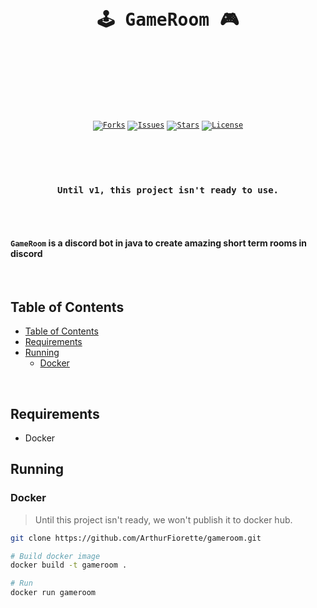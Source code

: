 <br />

<div align="center">
  <pre>
  <br />
  <h1>🕹️ GameRoom 🎮</h1>
  <br />
  </pre>
  <br />
  <br />
  <code
    ><a href="https://github.com/ArthurFiorette/gameroom/network/members"
      ><img
        src="https://img.shields.io/github/forks/ArthurFiorette/gameroom?logo=github&label=Forks"
        target="_blank"
        alt="Forks" /></a
  ></code>
  <code
    ><a href="https://github.com/ArthurFiorette/gameroom/issues"
      ><img
        src="https://img.shields.io/github/issues/ArthurFiorette/gameroom?logo=github&label=Issues"
        target="_blank"
        alt="Issues" /></a
  ></code>
  <code
    ><a href="https://github.com/ArthurFiorette/gameroom/stargazers"
      ><img
        src="https://img.shields.io/github/stars/ArthurFiorette/gameroom?logo=github&label=Stars"
        target="_blank"
        alt="Stars" /></a
  ></code>
  <code
    ><a href="https://github.com/ArthurFiorette/gameroom/blob/main/LICENSE"
      ><img
        src="https://img.shields.io/github/license/ArthurFiorette/gameroom?logo=githu&label=License"
        target="_blank"
        alt="License" /></a
  ></code>
</div>

#

<br />
<br />

<div align="center"><b><pre>Until v1, this project isn't ready to use.</pre></b></div>

<br />
<br />

#### `GameRoom` is a discord bot in java to create amazing short term rooms in discord

<br />

## Table of Contents

- [Table of Contents](#table-of-contents)
- [Requirements](#requirements)
- [Running](#running)
  - [Docker](#docker)

<br />

## Requirements

- Docker

## Running

### Docker

> Until this project isn't ready, we won't publish it to docker hub.

```sh
git clone https://github.com/ArthurFiorette/gameroom.git

# Build docker image
docker build -t gameroom .

# Run
docker run gameroom
```
